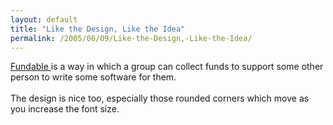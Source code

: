 ```yaml
---
layout: default
title: "Like the Design, Like the Idea"
permalink: /2005/06/09/Like-the-Design,-Like-the-Idea/
---
```


<a href="http://www.fundable.org/" target="_blank">Fundable </a>is a way in which a group can collect funds to support some other person to write some software for them.<br/><br/>The design is nice too, especially those rounded corners which move as you increase the font size.<br/>